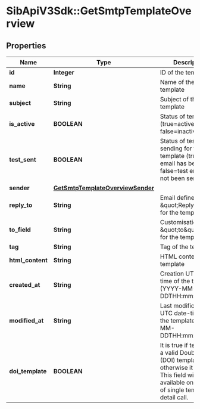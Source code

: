 # SibApiV3Sdk::GetSmtpTemplateOverview

## Properties
Name | Type | Description | Notes
------------ | ------------- | ------------- | -------------
**id** | **Integer** | ID of the template | 
**name** | **String** | Name of the template | 
**subject** | **String** | Subject of the template | 
**is_active** | **BOOLEAN** | Status of template (true&#x3D;active, false&#x3D;inactive) | 
**test_sent** | **BOOLEAN** | Status of test sending for the template (true&#x3D;test email has been sent, false&#x3D;test email has not been sent) | 
**sender** | [**GetSmtpTemplateOverviewSender**](GetSmtpTemplateOverviewSender.md) |  | 
**reply_to** | **String** | Email defined as the \&quot;Reply to\&quot; for the template | 
**to_field** | **String** | Customisation of the \&quot;to\&quot; field for the template | 
**tag** | **String** | Tag of the template | 
**html_content** | **String** | HTML content of the template | 
**created_at** | **String** | Creation UTC date-time of the template (YYYY-MM-DDTHH:mm:ss.SSSZ) | 
**modified_at** | **String** | Last modification UTC date-time of the template (YYYY-MM-DDTHH:mm:ss.SSSZ) | 
**doi_template** | **BOOLEAN** | It is true if template is a valid Double opt-in (DOI) template, otherwise it is false. This field will be available only in case of single template detail call. | [optional] 


